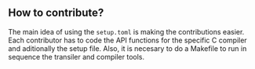 ## How to contribute?
The main idea of using the `setup.toml` is making the contributions easier. Each contributor has to code the API functions for the specific C compiler and aditionally the setup file. Also, it is necesary to do a Makefile to run in sequence the transiler and compiler tools.